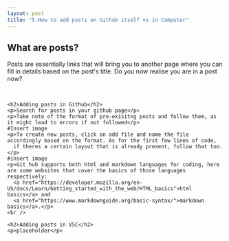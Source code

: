 ```yaml
---
layout: post
title: "5.How to add posts on Github itself vs in Computer"
---
```

<html> 
  <body>
    <h2>What are posts?</h2>
    <p>Posts are essentially links that will bring you to another page where you can fill in details based on the post's title. Do you now realise you are in a post now?</p>
    <br />
    
    <h2>Adding posts in Github</h2>
    <p>Search for posts in your github page</p>
    <p>Take note of the format of pre-exisitng posts and follow them, as it might lead to errors if not followed</p>
    #Insert image
    <p>To create new posts, click on add file and name the file accordingly based on the format. As for the first few lines of code, 
      if theres a certain layout that is already present, follow that too.
    </p>
    #insert image
    <p>Git hub supports both html and markdown languages for coding, here are some websites that cover the basics of those languages respectively:
      <a href="https://developer.mozilla.org/en-US/docs/Learn/Getting_started_with_the_web/HTML_basics">html basics</a> and 
      <a href="https://www.markdownguide.org/basic-syntax/">markdown basics</a>.</p>
    <br />
    
    <h2>Adding posts in VSC</h2>
    <p>placeholder</p>
  </body>
</html>

